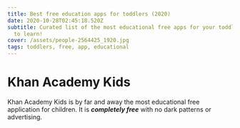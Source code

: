 ```yaml
---
title: Best free education apps for toddlers (2020)
date: 2020-10-28T02:45:18.520Z
subtitle: Curated list of the most educational free apps for your toddler to use
  to learn!
cover: /assets/people-2564425_1920.jpg
tags: toddlers, free, app, educational
---
```

# Khan Academy Kids

Khan Academy Kids is by far and away the most educational free application for children. It is ***completely free*** with no dark patterns or advertising.